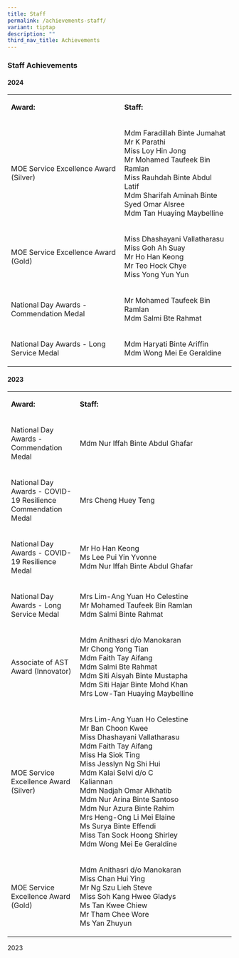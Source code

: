 ```yaml
---
title: Staff
permalink: /achievements-staff/
variant: tiptap
description: ""
third_nav_title: Achievements
---
```

<h3>Staff Achievements</h3>
<h4>2024</h4>
<table style="minWidth: 50px">
<colgroup>
<col>
<col>
</colgroup>
<tbody>
<tr>
<td rowspan="1" colspan="1">
<p><strong>Award:</strong>
</p>
</td>
<td rowspan="1" colspan="1">
<p><strong>Staff:</strong>
</p>
</td>
</tr>
<tr>
<td rowspan="1" colspan="1">
<p>MOE Service Excellence Award (Silver)</p>
</td>
<td rowspan="1" colspan="1">
<p>Mdm Faradillah Binte Jumahat
<br>Mr K Parathi
<br>Miss Loy Hin Jong
<br>Mr Mohamed Taufeek Bin Ramlan
<br>Miss Rauhdah Binte Abdul Latif
<br>Mdm Sharifah Aminah Binte Syed Omar Alsree
<br>Mdm Tan Huaying Maybelline</p>
</td>
</tr>
<tr>
<td rowspan="1" colspan="1">
<p>MOE Service Excellence Award (Gold)</p>
</td>
<td rowspan="1" colspan="1">
<p>Miss Dhashayani Vallatharasu
<br>Miss Goh Ah Suay
<br>Mr Ho Han Keong
<br>Mr Teo Hock Chye
<br>Miss Yong Yun Yun</p>
</td>
</tr>
<tr>
<td rowspan="1" colspan="1">
<p>National Day Awards - Commendation Medal</p>
</td>
<td rowspan="1" colspan="1">
<p>Mr Mohamed Taufeek Bin Ramlan
<br>Mdm Salmi Bte Rahmat</p>
</td>
</tr>
<tr>
<td rowspan="1" colspan="1">
<p>National Day Awards - Long Service Medal</p>
</td>
<td rowspan="1" colspan="1">
<p>Mdm Haryati Binte Ariffin
<br>Mdm Wong Mei Ee Geraldine</p>
</td>
</tr>
</tbody>
</table>
<p></p>
<h4>2023</h4>
<p></p>
<table style="minWidth: 50px">
<colgroup>
<col>
<col>
</colgroup>
<tbody>
<tr>
<td rowspan="1" colspan="1">
<p><strong>Award:</strong>
</p>
</td>
<td rowspan="1" colspan="1">
<p><strong>Staff:</strong>
</p>
</td>
</tr>
<tr>
<td rowspan="1" colspan="1">
<p>National Day Awards - Commendation Medal</p>
</td>
<td rowspan="1" colspan="1">
<p>Mdm Nur Iffah Binte Abdul Ghafar</p>
</td>
</tr>
<tr>
<td rowspan="1" colspan="1">
<p>National Day Awards - COVID-19 Resilience Commendation Medal</p>
</td>
<td rowspan="1" colspan="1">
<p>Mrs Cheng Huey Teng</p>
</td>
</tr>
<tr>
<td rowspan="1" colspan="1">
<p>National Day Awards - COVID-19 Resilience Medal</p>
</td>
<td rowspan="1" colspan="1">
<p>Mr Ho Han Keong
<br>Ms Lee Pui Yin Yvonne
<br>Mdm Nur Iffah Binte Abdul Ghafar</p>
</td>
</tr>
<tr>
<td rowspan="1" colspan="1">
<p>National Day Awards - Long Service Medal</p>
</td>
<td rowspan="1" colspan="1">
<p>Mrs Lim-Ang Yuan Ho Celestine
<br>Mr Mohamed Taufeek Bin Ramlan<s><br></s>Mdm Salmi Binte Rahmat</p>
</td>
</tr>
<tr>
<td rowspan="1" colspan="1">
<p>Associate of AST Award (Innovator)</p>
</td>
<td rowspan="1" colspan="1">
<p>Mdm Anithasri d/o Manokaran
<br>Mr Chong Yong Tian
<br>Mdm Faith Tay Aifang
<br>Mdm Salmi Bte Rahmat
<br>Mdm Siti Aisyah Binte Mustapha
<br>Mdm Siti Hajar Binte Mohd Khan
<br>Mrs Low-Tan Huaying Maybelline</p>
</td>
</tr>
<tr>
<td rowspan="1" colspan="1">
<p>MOE Service Excellence Award (Silver)</p>
</td>
<td rowspan="1" colspan="1">
<p>Mrs Lim-Ang Yuan Ho Celestine
<br>Mr Ban Choon Kwee
<br>Miss Dhashayani Vallatharasu
<br>Mdm Faith Tay Aifang
<br>Miss Ha Siok Ting
<br>Miss Jesslyn Ng Shi Hui
<br>Mdm Kalai Selvi d/o C Kaliannan&nbsp;&nbsp;&nbsp;&nbsp;&nbsp;&nbsp;&nbsp;&nbsp;&nbsp;&nbsp;&nbsp;&nbsp;&nbsp;&nbsp;&nbsp;&nbsp;&nbsp;&nbsp;&nbsp;&nbsp;&nbsp;&nbsp;&nbsp;&nbsp;&nbsp;&nbsp;&nbsp;&nbsp;&nbsp;&nbsp;&nbsp;&nbsp;&nbsp;&nbsp;&nbsp;&nbsp;&nbsp;&nbsp;&nbsp;&nbsp;&nbsp;&nbsp;&nbsp;&nbsp;&nbsp;&nbsp;&nbsp;&nbsp;&nbsp;&nbsp;&nbsp;&nbsp;&nbsp;&nbsp;&nbsp;
Mdm Nadjah Omar Alkhatib
<br>Mdm Nur Arina Binte Santoso
<br>Mdm Nur Azura Binte Rahim
<br>Mrs Heng-Ong Li Mei Elaine
<br>Ms Surya Binte Effendi
<br>Miss Tan Sock Hoong Shirley
<br>Mdm Wong Mei Ee Geraldine&nbsp;</p>
</td>
</tr>
<tr>
<td rowspan="1" colspan="1">
<p>MOE Service Excellence Award (Gold)</p>
</td>
<td rowspan="1" colspan="1">
<p>Mdm Anithasri d/o Manokaran
<br>Miss Chan Hui Ying
<br>Mr Ng Szu Lieh Steve
<br>Miss Soh Kang Hwee Gladys
<br>Ms Tan Kwee Chiew
<br>Mr Tham Chee Wore
<br>Ms Yan Zhuyun</p>
</td>
</tr>
</tbody>
</table>
<p>2023</p>